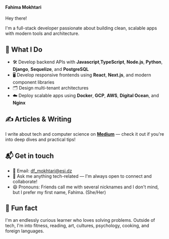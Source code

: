 #### Fahima Mokhtari
Hey there!

<!--
**FahimaGold/FahimaGold** is a ✨ _special_ ✨ repository because its `README.md` (this file) appears on your GitHub profile.-->
I'm a full-stack developer passionate about building clean, scalable apps with modern tools and architecture.

## 💼 What I Do
- 🛠️ Develop backend APIs with  **Javascript**,**TypeScript**, **Node.js**, **Python**, **Django**,  **Sequelize**, and **PostgreSQL**
- 🖥️ Develop responsive frontends using **React**, **Next.js**, and modern component libraries
- 🗂️ Design multi-tenant architectures
- ☁️ Deploy scalable apps using **Docker**, **GCP**, **AWS**, **Digital Ocean**, and **Nginx**

## ✍️ Articles & Writing

I write about tech and computer science on [**Medium**]([https://medium.com/@yourusername](http://df-mokhtari.medium.com)) — check it out if you're into deep dives and practical tips!
  
## 📬 Get in touch

- 💌 Email: df_mokhtari@esi.dz
- 💬 Ask me anything tech-related — I'm always open to connect and collaborate!
- 😄 Pronouns: Friends call me with several nicknames and I don't mind, but I prefer my first name, Fahima. (She/Her)

## 🎳 Fun fact

I'm an endlessly curious learner who loves solving problems. Outside of tech, I'm into fitness, reading, art, cultures, psychology, cooking, and foreign languages.

